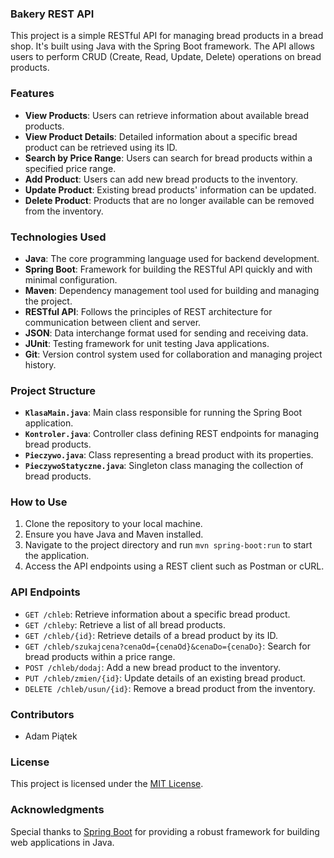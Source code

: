 ### Bakery REST API

This project is a simple RESTful API for managing bread products in a bread shop. It's built using Java with the Spring Boot framework. The API allows users to perform CRUD (Create, Read, Update, Delete) operations on bread products.

### Features

- **View Products**: Users can retrieve information about available bread products.
- **View Product Details**: Detailed information about a specific bread product can be retrieved using its ID.
- **Search by Price Range**: Users can search for bread products within a specified price range.
- **Add Product**: Users can add new bread products to the inventory.
- **Update Product**: Existing bread products' information can be updated.
- **Delete Product**: Products that are no longer available can be removed from the inventory.

### Technologies Used

- **Java**: The core programming language used for backend development.
- **Spring Boot**: Framework for building the RESTful API quickly and with minimal configuration.
- **Maven**: Dependency management tool used for building and managing the project.
- **RESTful API**: Follows the principles of REST architecture for communication between client and server.
- **JSON**: Data interchange format used for sending and receiving data.
- **JUnit**: Testing framework for unit testing Java applications.
- **Git**: Version control system used for collaboration and managing project history.

### Project Structure

- **`KlasaMain.java`**: Main class responsible for running the Spring Boot application.
- **`Kontroler.java`**: Controller class defining REST endpoints for managing bread products.
- **`Pieczywo.java`**: Class representing a bread product with its properties.
- **`PieczywoStatyczne.java`**: Singleton class managing the collection of bread products.

### How to Use

1. Clone the repository to your local machine.
2. Ensure you have Java and Maven installed.
3. Navigate to the project directory and run `mvn spring-boot:run` to start the application.
4. Access the API endpoints using a REST client such as Postman or cURL.

### API Endpoints

- `GET /chleb`: Retrieve information about a specific bread product.
- `GET /chleby`: Retrieve a list of all bread products.
- `GET /chleb/{id}`: Retrieve details of a bread product by its ID.
- `GET /chleb/szukajcena?cenaOd={cenaOd}&cenaDo={cenaDo}`: Search for bread products within a price range.
- `POST /chleb/dodaj`: Add a new bread product to the inventory.
- `PUT /chleb/zmien/{id}`: Update details of an existing bread product.
- `DELETE /chleb/usun/{id}`: Remove a bread product from the inventory.

### Contributors

- Adam Piątek

### License

This project is licensed under the [MIT License](LICENSE).

### Acknowledgments

Special thanks to [Spring Boot](https://spring.io/projects/spring-boot) for providing a robust framework for building web applications in Java.
